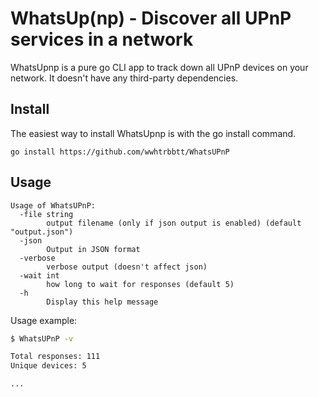 # WhatsUp(np) - Discover all UPnP services in a network

WhatsUpnp is a pure go CLI app to track down all UPnP devices on your network. It doesn't have any third-party dependencies.

## Install

The easiest way to install WhatsUpnp is with the go install command.

`go install https://github.com/wwhtrbbtt/WhatsUPnP`

## Usage

```
Usage of WhatsUPnP:
  -file string
        output filename (only if json output is enabled) (default "output.json")
  -json
        Output in JSON format
  -verbose
        verbose output (doesn't affect json)
  -wait int
        how long to wait for responses (default 5)
  -h
        Display this help message
```

Usage example:

```sh
$ WhatsUPnP -v

Total responses: 111
Unique devices: 5

...
```
